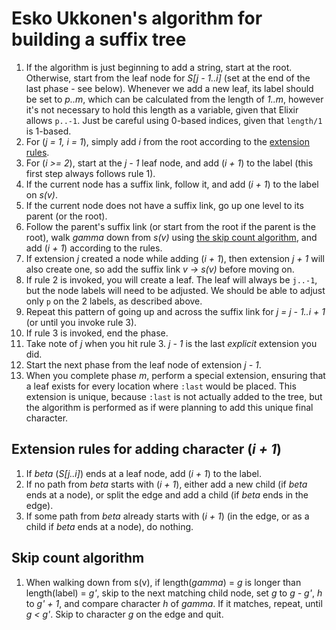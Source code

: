 # Esko Ukkonen's algorithm for building a suffix tree

1. If the algorithm is just beginning to add a string, start at the root. Otherwise, start from the leaf node for _S[j - 1..i]_ (set at the end of the last phase - see below). Whenever we add a new leaf, its label should be set to _p..m_, which can be calculated from the length of _1..m_, however it's not necessary to hold this length as a variable, given that Elixir allows `p..-1`. Just be careful using 0-based indices, given that `length/1` is 1-based.
1. For (_j = 1, i = 1_), simply add _i_ from the root according to the [extension rules](#Extension-rules-for-adding-character-(_i-+-1_)).
1. For (_i >= 2_), start at the _j - 1_ leaf node, and add (_i + 1_) to the label (this first step always follows rule 1).
1. If the current node has a suffix link, follow it, and add (_i + 1_) to the label on _s(v)_.
1. If the current node does not have a suffix link, go up one level to its parent (or the root).
1. Follow the parent's suffix link (or start from the root if the parent is the root), walk _gamma_ down from _s(v)_ using [the skip count algorithm](#Skip-count-algorithm), and add (_i + 1_) according to the rules.
1. If extension _j_ created a node while adding (_i + 1_), then extension _j + 1_ will also create one, so add the suffix link _v -> s(v)_ before moving on.
1. If rule 2 is invoked, you will create a leaf. The leaf will always be `j..-1`, but the node labels will need to be adjusted. We should be able to adjust only `p` on the 2 labels, as described above.
1. Repeat this pattern of going up and across the suffix link for _j = j - 1..i + 1_ (or until you invoke rule 3).
1. If rule 3 is invoked, end the phase.
1. Take note of _j_ when you hit rule 3. _j - 1_ is the last _explicit_ extension you did.
1. Start the next phase from the leaf node of extension _j - 1_.
1. When you complete phase _m_, perform a special extension, ensuring that a leaf exists for every location where `:last` would be placed. This extension is unique, because `:last` is not actually added to the tree, but the algorithm is performed as if were planning to add this unique final character.

## Extension rules for adding character (_i + 1_)

1. If _beta_ (_S[j..i]_) ends at a leaf node, add (_i + 1_) to the label.
1. If no path from _beta_ starts with (_i + 1_), either add a new child (if _beta_ ends at a node), or split the edge and add a child (if _beta_ ends in the edge).
1. If some path from _beta_ already starts with (_i + 1_) (in the edge, or as a child if _beta_ ends at a node), do nothing.

## Skip count algorithm

1. When walking down from s(v), if length(_gamma_) = _g_ is longer than length(label) = _g'_, skip to the next matching child node, set _g_ to _g - g'_, _h_ to _g' + 1_, and compare character _h_ of _gamma_. If it matches, repeat, until _g < g'_. Skip to character _g_ on the edge and quit.

